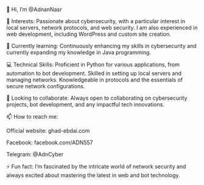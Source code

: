 👋 Hi, I’m @AdnanNasr

👀 Interests: Passionate about cybersecurity, with a particular interest in local servers, network protocols, and web security. I am also experienced in web development, including WordPress and custom site creation.

🌱 Currently learning: Continuously enhancing my skills in cybersecurity and currently expanding my knowledge in Java programming.

💻 Technical Skills:
Proficient in Python for various applications, from automation to bot development.
Skilled in setting up local servers and managing networks.
Knowledgeable in protocols and the essentials of secure network configurations.

💞️ Looking to collaborate: Always open to collaborating on cybersecurity projects, bot development, and any impactful tech innovations.

📫 How to reach me:

Official website: ghad-ebdai.com

Facebook: facebook.com/ADN557

Telegram: @AdnCyber

⚡ Fun fact: I’m fascinated by the intricate world of network security and always excited about mastering the latest in web and bot technology.

